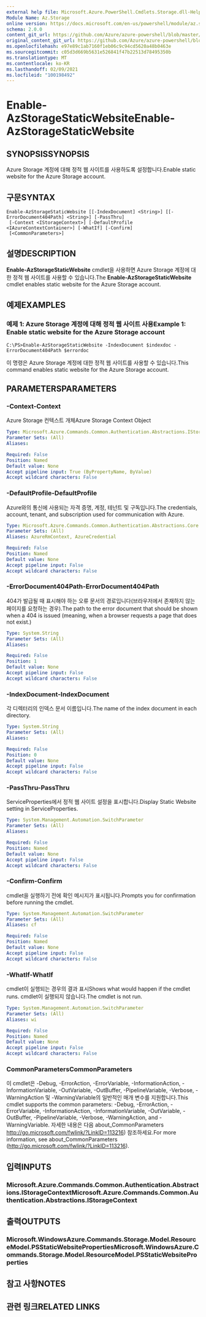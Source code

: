 ```yaml
---
external help file: Microsoft.Azure.PowerShell.Cmdlets.Storage.dll-Help.xml
Module Name: Az.Storage
online version: https://docs.microsoft.com/en-us/powershell/module/az.storage/enable-azstoragestaticwebsite
schema: 2.0.0
content_git_url: https://github.com/Azure/azure-powershell/blob/master/src/Storage/Storage.Management/help/Enable-AzStorageStaticWebsite.md
original_content_git_url: https://github.com/Azure/azure-powershell/blob/master/src/Storage/Storage.Management/help/Enable-AzStorageStaticWebsite.md
ms.openlocfilehash: e97e89c1ab7160f1eb06c9c94cd5620a48b0463e
ms.sourcegitcommit: c05d3d669b5631e526841f47b22513d78495350b
ms.translationtype: MT
ms.contentlocale: ko-KR
ms.lasthandoff: 02/09/2021
ms.locfileid: "100198492"
---
```

# <span data-ttu-id="82cb8-101">Enable-AzStorageStaticWebsite</span><span class="sxs-lookup"><span data-stu-id="82cb8-101">Enable-AzStorageStaticWebsite</span></span>

## <span data-ttu-id="82cb8-102">SYNOPSIS</span><span class="sxs-lookup"><span data-stu-id="82cb8-102">SYNOPSIS</span></span>
<span data-ttu-id="82cb8-103">Azure Storage 계정에 대해 정적 웹 사이트를 사용하도록 설정합니다.</span><span class="sxs-lookup"><span data-stu-id="82cb8-103">Enable static website for the Azure Storage account.</span></span>

## <span data-ttu-id="82cb8-104">구문</span><span class="sxs-lookup"><span data-stu-id="82cb8-104">SYNTAX</span></span>

```
Enable-AzStorageStaticWebsite [[-IndexDocument] <String>] [[-ErrorDocument404Path] <String>] [-PassThru]
 [-Context <IStorageContext>] [-DefaultProfile <IAzureContextContainer>] [-WhatIf] [-Confirm]
 [<CommonParameters>]
```

## <span data-ttu-id="82cb8-105">설명</span><span class="sxs-lookup"><span data-stu-id="82cb8-105">DESCRIPTION</span></span>
<span data-ttu-id="82cb8-106">**Enable-AzStorageStaticWebsite** cmdlet을 사용하면 Azure Storage 계정에 대한 정적 웹 사이트를 사용할 수 있습니다.</span><span class="sxs-lookup"><span data-stu-id="82cb8-106">The **Enable-AzStorageStaticWebsite** cmdlet enables static website for the Azure Storage account.</span></span>

## <span data-ttu-id="82cb8-107">예제</span><span class="sxs-lookup"><span data-stu-id="82cb8-107">EXAMPLES</span></span>

### <span data-ttu-id="82cb8-108">예제 1: Azure Storage 계정에 대해 정적 웹 사이트 사용</span><span class="sxs-lookup"><span data-stu-id="82cb8-108">Example 1: Enable static website for the Azure Storage account</span></span>
```
C:\PS>Enable-AzStorageStaticWebsite -IndexDocument $indexdoc -ErrorDocument404Path $errordoc
```

<span data-ttu-id="82cb8-109">이 명령은 Azure Storage 계정에 대한 정적 웹 사이트를 사용할 수 있습니다.</span><span class="sxs-lookup"><span data-stu-id="82cb8-109">This command enables static website for the Azure Storage account.</span></span>

## <span data-ttu-id="82cb8-110">PARAMETERS</span><span class="sxs-lookup"><span data-stu-id="82cb8-110">PARAMETERS</span></span>

### <span data-ttu-id="82cb8-111">-Context</span><span class="sxs-lookup"><span data-stu-id="82cb8-111">-Context</span></span>
<span data-ttu-id="82cb8-112">Azure Storage 컨텍스트 개체</span><span class="sxs-lookup"><span data-stu-id="82cb8-112">Azure Storage Context Object</span></span>

```yaml
Type: Microsoft.Azure.Commands.Common.Authentication.Abstractions.IStorageContext
Parameter Sets: (All)
Aliases:

Required: False
Position: Named
Default value: None
Accept pipeline input: True (ByPropertyName, ByValue)
Accept wildcard characters: False
```

### <span data-ttu-id="82cb8-113">-DefaultProfile</span><span class="sxs-lookup"><span data-stu-id="82cb8-113">-DefaultProfile</span></span>
<span data-ttu-id="82cb8-114">Azure와의 통신에 사용되는 자격 증명, 계정, 테넌트 및 구독입니다.</span><span class="sxs-lookup"><span data-stu-id="82cb8-114">The credentials, account, tenant, and subscription used for communication with Azure.</span></span>

```yaml
Type: Microsoft.Azure.Commands.Common.Authentication.Abstractions.Core.IAzureContextContainer
Parameter Sets: (All)
Aliases: AzureRmContext, AzureCredential

Required: False
Position: Named
Default value: None
Accept pipeline input: False
Accept wildcard characters: False
```

### <span data-ttu-id="82cb8-115">-ErrorDocument404Path</span><span class="sxs-lookup"><span data-stu-id="82cb8-115">-ErrorDocument404Path</span></span>
<span data-ttu-id="82cb8-116">404가 발급될 때 표시해야 하는 오류 문서의 경로입니다(브라우저에서 존재하지 않는 페이지를 요청하는 경우).</span><span class="sxs-lookup"><span data-stu-id="82cb8-116">The path to the error document that should be shown when a 404 is issued (meaning, when a browser requests a page that does not exist.)</span></span>

```yaml
Type: System.String
Parameter Sets: (All)
Aliases:

Required: False
Position: 1
Default value: None
Accept pipeline input: False
Accept wildcard characters: False
```

### <span data-ttu-id="82cb8-117">-IndexDocument</span><span class="sxs-lookup"><span data-stu-id="82cb8-117">-IndexDocument</span></span>
<span data-ttu-id="82cb8-118">각 디렉터리의 인덱스 문서 이름입니다.</span><span class="sxs-lookup"><span data-stu-id="82cb8-118">The name of the index document in each directory.</span></span>

```yaml
Type: System.String
Parameter Sets: (All)
Aliases:

Required: False
Position: 0
Default value: None
Accept pipeline input: False
Accept wildcard characters: False
```

### <span data-ttu-id="82cb8-119">-PassThru</span><span class="sxs-lookup"><span data-stu-id="82cb8-119">-PassThru</span></span>
<span data-ttu-id="82cb8-120">ServiceProperties에서 정적 웹 사이트 설정을 표시합니다.</span><span class="sxs-lookup"><span data-stu-id="82cb8-120">Display Static Website setting in ServiceProperties.</span></span>

```yaml
Type: System.Management.Automation.SwitchParameter
Parameter Sets: (All)
Aliases:

Required: False
Position: Named
Default value: None
Accept pipeline input: False
Accept wildcard characters: False
```

### <span data-ttu-id="82cb8-121">-Confirm</span><span class="sxs-lookup"><span data-stu-id="82cb8-121">-Confirm</span></span>
<span data-ttu-id="82cb8-122">cmdlet을 실행하기 전에 확인 메시지가 표시됩니다.</span><span class="sxs-lookup"><span data-stu-id="82cb8-122">Prompts you for confirmation before running the cmdlet.</span></span>

```yaml
Type: System.Management.Automation.SwitchParameter
Parameter Sets: (All)
Aliases: cf

Required: False
Position: Named
Default value: None
Accept pipeline input: False
Accept wildcard characters: False
```

### <span data-ttu-id="82cb8-123">-WhatIf</span><span class="sxs-lookup"><span data-stu-id="82cb8-123">-WhatIf</span></span>
<span data-ttu-id="82cb8-124">cmdlet이 실행되는 경우의 결과 표시</span><span class="sxs-lookup"><span data-stu-id="82cb8-124">Shows what would happen if the cmdlet runs.</span></span>
<span data-ttu-id="82cb8-125">cmdlet이 실행되지 않습니다.</span><span class="sxs-lookup"><span data-stu-id="82cb8-125">The cmdlet is not run.</span></span>

```yaml
Type: System.Management.Automation.SwitchParameter
Parameter Sets: (All)
Aliases: wi

Required: False
Position: Named
Default value: None
Accept pipeline input: False
Accept wildcard characters: False
```

### <span data-ttu-id="82cb8-126">CommonParameters</span><span class="sxs-lookup"><span data-stu-id="82cb8-126">CommonParameters</span></span>
<span data-ttu-id="82cb8-127">이 cmdlet은 -Debug, -ErrorAction, -ErrorVariable, -InformationAction, -InformationVariable, -OutVariable, -OutBuffer, -PipelineVariable, -Verbose, -WarningAction 및 -WarningVariable의 일반적인 매개 변수를 지원합니다.</span><span class="sxs-lookup"><span data-stu-id="82cb8-127">This cmdlet supports the common parameters: -Debug, -ErrorAction, -ErrorVariable, -InformationAction, -InformationVariable, -OutVariable, -OutBuffer, -PipelineVariable, -Verbose, -WarningAction, and -WarningVariable.</span></span> <span data-ttu-id="82cb8-128">자세한 내용은 다음 about_CommonParameters http://go.microsoft.com/fwlink/?LinkID=113216) 참조하세요.</span><span class="sxs-lookup"><span data-stu-id="82cb8-128">For more information, see about_CommonParameters (http://go.microsoft.com/fwlink/?LinkID=113216).</span></span>

## <span data-ttu-id="82cb8-129">입력</span><span class="sxs-lookup"><span data-stu-id="82cb8-129">INPUTS</span></span>

### <span data-ttu-id="82cb8-130">Microsoft.Azure.Commands.Common.Authentication.Abstractions.IStorageContext</span><span class="sxs-lookup"><span data-stu-id="82cb8-130">Microsoft.Azure.Commands.Common.Authentication.Abstractions.IStorageContext</span></span>

## <span data-ttu-id="82cb8-131">출력</span><span class="sxs-lookup"><span data-stu-id="82cb8-131">OUTPUTS</span></span>

### <span data-ttu-id="82cb8-132">Microsoft.WindowsAzure.Commands.Storage.Model.ResourceModel.PSStaticWebsiteProperties</span><span class="sxs-lookup"><span data-stu-id="82cb8-132">Microsoft.WindowsAzure.Commands.Storage.Model.ResourceModel.PSStaticWebsiteProperties</span></span>

## <span data-ttu-id="82cb8-133">참고 사항</span><span class="sxs-lookup"><span data-stu-id="82cb8-133">NOTES</span></span>

## <span data-ttu-id="82cb8-134">관련 링크</span><span class="sxs-lookup"><span data-stu-id="82cb8-134">RELATED LINKS</span></span>
